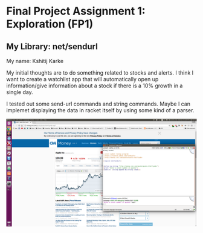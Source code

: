 # Final Project Assignment 1: Exploration (FP1)


## My Library: net/sendurl
My name: Kshitij Karke


My initial thoughts are to do something related to stocks and alerts. I think I want to create a watchlist app that will automatically open up information/give information about a stock if there is a 10% growth in a single day.

I tested out some send-url commands and string commands. Maybe I can implemet displaying the data in racket itself by using some kind of a parser.

![test image](/image.png?raw=true "image")



[schedule]: https://github.com/oplS17projects/FP-Schedule
[markdown]: https://help.github.com/articles/markdown-basics/
[forking]: https://guides.github.com/activities/forking/
[ref-clone]: http://gitref.org/creating/#clone
[ref-commit]: http://gitref.org/basic/#commit
[ref-push]: http://gitref.org/remotes/#push
[pull-request]: https://help.github.com/articles/creating-a-pull-request

